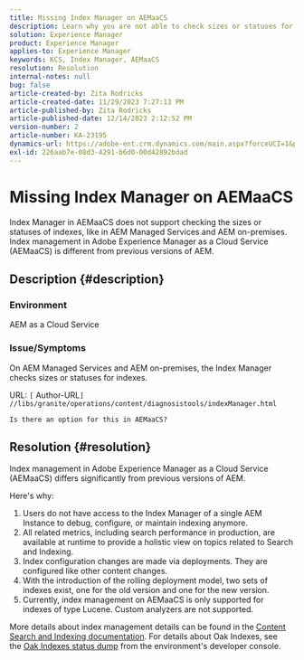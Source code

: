 ```yaml
---
title: Missing Index Manager on AEMaaCS
description: Learn why you are not able to check sizes or statuses for indexes using Index Manager in AEMaaCS.
solution: Experience Manager
product: Experience Manager
applies-to: Experience Manager
keywords: KCS, Index Manager, AEMaaCS
resolution: Resolution
internal-notes: null
bug: false
article-created-by: Zita Rodricks
article-created-date: 11/29/2023 7:27:13 PM
article-published-by: Zita Rodricks
article-published-date: 12/14/2023 2:12:52 PM
version-number: 2
article-number: KA-23195
dynamics-url: https://adobe-ent.crm.dynamics.com/main.aspx?forceUCI=1&pagetype=entityrecord&etn=knowledgearticle&id=ada44648-ed8e-ee11-8179-6045bd006793
exl-id: 226aab7e-08d3-4291-b6d0-00d42892bdad
---
```

# Missing Index Manager on AEMaaCS


Index Manager in AEMaaCS does not support checking the sizes or statuses of indexes, like in AEM Managed Services and AEM on-premises. Index management in Adobe Experience Manager as a Cloud Service (AEMaaCS) is different from previous versions of AEM.

## Description {#description}


### Environment

AEM as a Cloud Service

### Issue/Symptoms

On AEM Managed Services and AEM on-premises, the Index Manager checks sizes or statuses for indexes.

URL: `[` Author-URL`]` `//libs/granite/operations/content/diagnosistools/indexManager.html`

`Is there an option for this in AEMaaCS?`




## Resolution {#resolution}


Index management in Adobe Experience Manager as a Cloud Service (AEMaaCS) differs significantly from previous versions of AEM.

Here's why:

1. Users do not have access to the Index Manager of a single AEM Instance to debug, configure, or maintain indexing anymore.
2. All related metrics, including search performance in production, are available at runtime to provide a holistic view on topics related to Search and Indexing.
3. Index configuration changes are made via deployments. They are configured like other content changes.
4. With the introduction of the rolling deployment model, two sets of indexes exist, one for the old version and one for the new version.
5. Currently, index management on AEMaaCS is only supported for indexes of type Lucene. Custom analyzers are not supported.


More details about index management details can be found in the [Content Search and Indexing documentation](https://experienceleague.adobe.com/docs/experience-manager-cloud-service/content/operations/indexing.html?lang=en). For details about Oak Indexes, see the [Oak Indexes status dump](https://experienceleague.adobe.com/docs/experience-manager-learn/cloud-service/debugging/debugging-aem-as-a-cloud-service/developer-console.html?lang=en#oak-indexes) from the environment's developer console.
